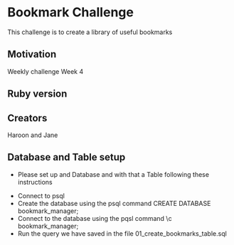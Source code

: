 # Bookmark Challenge

This challenge is to create a library of useful bookmarks

## Motivation
Weekly challenge Week 4

## Ruby version
 
## Creators

Haroon and Jane

## Database and Table setup

* Please set up and Database and with that a Table following these instructions

- Connect to psql
- Create the database using the psql command CREATE DATABASE bookmark_manager;
- Connect to the database using the pqsl command \c bookmark_manager;
- Run the query we have saved in the file 01_create_bookmarks_table.sql

